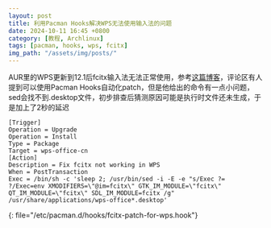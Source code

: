 ```yaml
---
layout: post
title: 利用Pacman Hooks解决WPS无法使用输入法的问题
date: 2024-10-11 16:45 +0800
category: [教程, Archlinux]
tags: [pacman, hooks, wps, fcitx]
img_path: "/assets/img/posts/"
---
```


AUR里的WPS更新到12.1后fcitx输入法无法正常使用，参考[这篇博客](https://wszqkzqk.github.io/2024/03/09/WPS-Fcitx5/)，评论区有人提到可以使用Pacman Hooks自动化patch，但是他给出的命令有一点小问题，sed会找不到.desktop文件，初步排查后猜测原因可能是执行时文件还未生成，于是加上了2秒的延迟

```text
[Trigger]
Operation = Upgrade
Operation = Install
Type = Package
Target = wps-office-cn
[Action]
Description = Fix fcitx not working in WPS
When = PostTransaction
Exec = /bin/sh -c 'sleep 2; /usr/bin/sed -i -E -e "s/Exec ?= ?/Exec=env XMODIFIERS=\"@im=fcitx\" GTK_IM_MODULE=\"fcitx\" QT_IM_MODULE=\"fcitx\" SDL_IM_MODULE=fcitx /g" /usr/share/applications/wps-office*.desktop'
```
{: file="/etc/pacman.d/hooks/fcitx-patch-for-wps.hook"}
